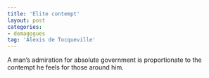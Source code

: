 ```yaml
---
title: 'Elite contempt'
layout: post
categories:
- demagogues
tag: 'Alexis de Tocqueville'
---
```


A man’s admiration for absolute government is proportionate to the contempt he feels for those around him.